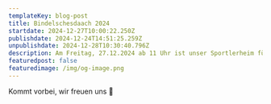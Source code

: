 ```yaml
---
templateKey: blog-post
title: Bindelschesdaach 2024
startdate: 2024-12-27T10:00:22.250Z
publishdate: 2024-12-24T14:51:25.259Z
unpublishdate: 2024-12-28T10:30:40.796Z
description: Am Freitag, 27.12.2024 ab 11 Uhr ist unser Sportlerheim für euch geöffnet.
featuredpost: false
featuredimage: /img/og-image.png
---
```

Kommt vorbei, wir freuen uns 🍻